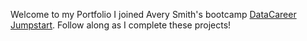 Welcome to my Portfolio
I joined Avery Smith's bootcamp [DataCareer Jumpstart](https://datacareerjumpstart.com/daa). Follow along as I complete these projects!
